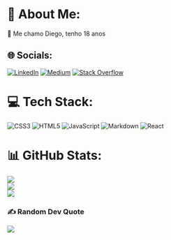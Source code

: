 # 💫 About Me:
🔭 Me chamo Diego, tenho 18 anos<br>


## 🌐 Socials:
[![LinkedIn](https://img.shields.io/badge/LinkedIn-%230077B5.svg?logo=linkedin&logoColor=white)](https://linkedin.com/in//diegocastropereira/) [![Medium](https://img.shields.io/badge/Medium-12100E?logo=medium&logoColor=white)](https://medium.com/@/@diegocastro10032004) [![Stack Overflow](https://img.shields.io/badge/-Stackoverflow-FE7A16?logo=stack-overflow&logoColor=white)](https://stackoverflow.com/users/disco-diego) 

# 💻 Tech Stack:
![CSS3](https://img.shields.io/badge/css3-%231572B6.svg?style=for-the-badge&logo=css3&logoColor=white) ![HTML5](https://img.shields.io/badge/html5-%23E34F26.svg?style=for-the-badge&logo=html5&logoColor=white) ![JavaScript](https://img.shields.io/badge/javascript-%23323330.svg?style=for-the-badge&logo=javascript&logoColor=%23F7DF1E) ![Markdown](https://img.shields.io/badge/markdown-%23000000.svg?style=for-the-badge&logo=markdown&logoColor=white) ![React](https://img.shields.io/badge/react-%2320232a.svg?style=for-the-badge&logo=react&logoColor=%2361DAFB)
# 📊 GitHub Stats:
![](https://github-readme-stats.vercel.app/api?username=diegocastropereira&theme=blue-green&hide_border=true&include_all_commits=false&count_private=false)<br/>
![](https://github-readme-streak-stats.herokuapp.com/?user=diegocastropereira&theme=blue-green&hide_border=true)<br/>
![](https://github-readme-stats.vercel.app/api/top-langs/?username=diegocastropereira&theme=blue-green&hide_border=true&include_all_commits=false&count_private=false&layout=compact)

### ✍️ Random Dev Quote
![](https://quotes-github-readme.vercel.app/api?type=horizontal&theme=radical)

